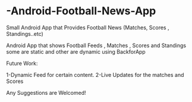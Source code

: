 # -Android-Football-News-App
Small Android App that Provides Football News (Matches, Scores , Standings..etc)

Android App that shows Football Feeds , Matches , Scores and Standings some are static and other are dynamic using BackforApp


Future Work:

1-Dynamic Feed for certain content.
2-Live Updates for the matches and Scores


Any Suggestions are Welcomed!

